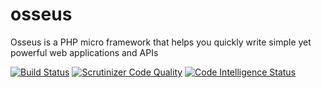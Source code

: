 # osseus
Osseus is a PHP micro framework that helps you quickly write simple yet powerful web applications and APIs

[![Build Status](https://travis-ci.org/whera/osseus.svg?branch=master)](https://travis-ci.org/whera/osseus)
[![Scrutinizer Code Quality](https://scrutinizer-ci.com/g/whera/osseus/badges/quality-score.png?b=master)](https://scrutinizer-ci.com/g/whera/osseus/?branch=master)
[![Code Intelligence Status](https://scrutinizer-ci.com/g/whera/osseus/badges/code-intelligence.svg?b=master)](https://scrutinizer-ci.com/code-intelligence)
